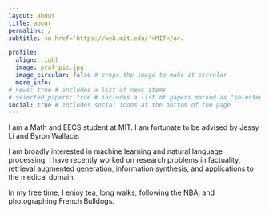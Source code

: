 ```yaml
---
layout: about
title: about
permalink: /
subtitle: <a href='https://web.mit.edu/'>MIT</a>.

profile:
  align: right
  image: prof_pic.jpg
  image_circular: false # crops the image to make it circular
  more_info:
# news: true # includes a list of news items
# selected_papers: true # includes a list of papers marked as "selected={true}"
social: true # includes social icons at the bottom of the page
---
```


I am a Math and EECS student at MIT. I am fortunate to be advised by Jessy Li and Byron Wallace.

I am broadly interested in machine learning and natural language processing. I have recently worked on research problems in factuality, retrieval augmented generation, information synthesis, and applications to the medical domain.

In my free time, I enjoy tea, long walks, following the NBA, and photographing French Bulldogs.
